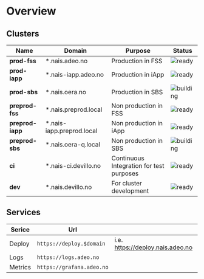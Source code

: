 # Overview

## Clusters

**Name**|**Domain**|**Purpose**|**Status**
---|---|---|---
**prod-fss**|*.nais.adeo.no|Production in FSS|<img alt="ready" src="https://img.shields.io/badge/status-ready-brightgreen.svg">
**prod-iapp**|*.nais-iapp.adeo.no|Production in iApp|<img alt="ready" src="https://img.shields.io/badge/status-ready-brightgreen.svg">
**prod-sbs**|*.nais.oera.no|Production in SBS|<img alt="building" src="https://img.shields.io/badge/status-ready-brightgreen.svg">
**preprod-fss**|*.nais.preprod.local|Non production in FSS|<img alt="ready" src="https://img.shields.io/badge/status-ready-brightgreen.svg">
**preprod-iapp**|*.nais-iapp.preprod.local|Non production in iApp|<img alt="ready" src="https://img.shields.io/badge/status-ready-brightgreen.svg">
**preprod-sbs**|*.nais.oera-q.local|Non production in SBS|<img alt="building" src="https://img.shields.io/badge/status-ready-brightgreen.svg">
**ci**|*.nais-ci.devillo.no|Continuous Integration for test purposes|<img alt="ready" src="https://img.shields.io/badge/status-ready-brightgreen.svg">
**dev**|*.nais.devillo.no|For cluster development|<img alt="ready" src="https://img.shields.io/badge/status-ready-brightgreen.svg">

## Services
**Serice**|**Url**| |
---|---|---
Deploy | `https://deploy.$domain` |i.e. https://deploy.nais.adeo.no
Logs | `https://logs.adeo.no`| 
Metrics | `https://grafana.adeo.no`|
